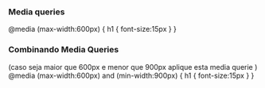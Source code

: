 ### Media queries

@media (max-width:600px) {
h1 {
font-size:15px
}
}

### Combinando Media Queries

(caso seja maior que 600px e menor que 900px aplique esta media querie )
@media (max-width:600px) and (min-width:900px) {
h1 {
font-size:15px
}
}

